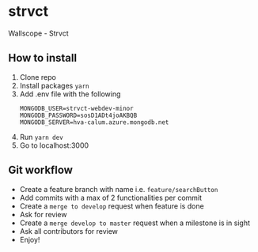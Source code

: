 # strvct
Wallscope - Strvct

## How to install
1. Clone repo
1. Install packages `yarn`
1. Add .env file with the following
    ```.env
    MONGODB_USER=strvct-webdev-minor
    MONGODB_PASSWORD=sosD1ADt4joAKBQB
    MONGODB_SERVER=hva-calum.azure.mongodb.net
    ```
1. Run `yarn dev`
1. Go to localhost:3000

## Git workflow
- Create a feature branch with name i.e. `feature/searchButton`
- Add commits with a max of 2 functionalities per commit
- Create a `merge to develop` request when feature is done
- Ask for review
- Create a `merge develop to master` request when a milestone is in sight
- Ask all contributors for review
- Enjoy!
